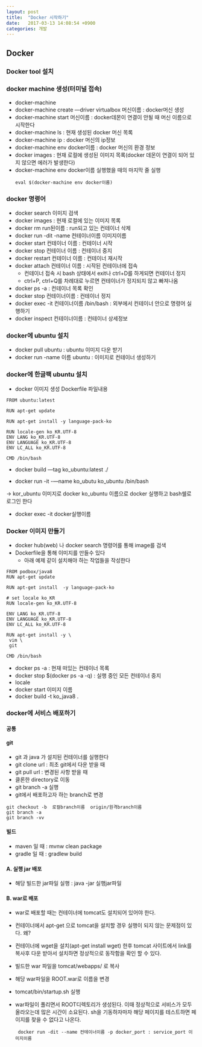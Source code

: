 ```yaml
---
layout: post
title:  "Docker 시작하기"
date:   2017-03-13 14:08:54 +0900
categories: 개발
---
```

## Docker

### Docker tool 설치
### docker machine 생성(터미널 접속)
- docker-machine
- docker-machine create —driver virtualbox 머신이름 : docker머신 생성
- docker-machine start 머신이름 : docker데몬이 연결이 안될 때 머신 이름으로 시작한다
- docker-machine ls : 현재 생성된 docker 머신 목록
- docker-machine ip : docker 머신의 ip정보
- docker-machine env docker이름 : docker 머신의 환경 정보
- docker images : 현재 로컬에 생성된 이미지 목록(docker 데몬이 연결이 되어 있지 않으면 에러가 발생한다)
- docker-machine env docker이름 실행했을 때의 마지막 줄 실행
	```
  eval $(docker-machine env docker이름)
  ```

### docker 명령어
- docker search 이미지 검색
- docker images : 현재 로컬에 있는 이미지 목록
- docker rm run된이름 : run되고 있는 컨테이너 삭제
- docker run -dit -name 컨테이너이름 이미지이름
- docker start 컨테이너 이름 : 컨테이너 시작
- docker stop 컨테이너 이름 : 컨테이너 중지
- docker restart 컨테이너 이름 : 컨테이너 재시작
- docker attach 컨테이너 이름 : 시작된 컨테이너에 접속
  - 컨테이너 접속 시 bash 상태에서 exit나 ctrl+D를 하게되면 컨테이너 정지
  - ctrl+P, ctrl+Q를 차례대로 누르면 컨테이너가 정지되지 않고 빠져나옴
- docker ps -a : 컨테이너 목록 확인
- docker stop 컨테이너이름 : 컨테이너 정지
- docker exec -it 컨테이너이름 /bin/bash : 외부에서 컨테이너 안으로 명령어 실행하기
- docker inspect 컨테이너이름 : 컨테이너 상세정보

### docker에 ubuntu 설치
- docker pull ubuntu : ubuntu 이미지 다운 받기
- docker run -name 이름 ubuntu : 이미지로 컨테이너 생성하기

### docker에 한글팩 ubuntu 설치
- docker 이미지 생성 Dockerfile 파일내용

```
FROM ubuntu:latest

RUN apt-get update

RUN apt-get install -y language-pack-ko

RUN locale-gen ko_KR.UTF-8
ENV LANG ko_KR.UTF-8
ENV LANGUAGE ko_KR.UTF-8
ENV LC_ALL ko_KR.UTF-8

CMD /bin/bash
```

- docker build —tag ko\_ubuntu:latest ./

- docker run -it  -—name ko\_ubutu ko\_ubuntu /bin/bash

 -> kor\_ubuntu 이미지로 docker  ko\_ubuntu 이름으로 docker 실행하고 bash쉘로 로그인 한다

- docker exec -it docker실행이름

### Docker 이미지 만들기

- docker hub(web) 나 docker search 명령어를 통해 image를 검색
- Dockerfile을 통해 이미지를 만들수 있다
  - 아래 예제 같이 설치해야 하는 작업들을 작성한다

```
FROM podbox/java8
RUN apt-get update

RUN apt-get install  -y language-pack-ko

# set locale ko_KR
RUN locale-gen ko_KR.UTF-8

ENV LANG ko_KR.UTF-8
ENV LANGUAGE ko_KR.UTF-8
ENV LC_ALL ko_KR.UTF-8

RUN apt-get install -y \
 vim \
 git

CMD /bin/bash
```
- docker ps -a : 현재 떠있는 컨테이너 목록
- docker stop $(docker ps -a -q) : 실행 중인 모든 컨테이너 중지
- locale
- docker start 이미지 이름
- docker build -t ko_java8 .

### docker에 서비스 배포하기
#### 공통
#### git
- git 과 java 가 설치된 컨테이너를 실행한다
- git clone url : 최초 git에서 다운 받을 때
- git pull url : 변경된 사항 받을 때
- 클론한 directory로 이동
- git branch -a 실행
- git에서 배포하고자 하는 branch로 변경
```
git checkout -b  로컬branch이름  origin/원격branch이름
git branch -a
git branch -vv
```

#### 빌드
- maven 일 때 : mvnw clean package
- gradle 일 때 : gradlew build

#### A. 실행 jar 배포
- 해당 빌드한 jar파일 실행 : java -jar 실행jar파일

#### B. war로 배포
- war로 배포할 때는 컨테이너에 tomcat도 설치되어 있어야 한다.
- 컨테이너에서 apt-get 으로 tomcat을 설치할 경우 실행이 되지 않는 문제점이 있다. 왜?
- 컨테이너에 wget을 설치(apt-get install wget) 한후 tomcat 사이트에서 link를 복사후 다운 받아서 설치하면 정상적으로 동작함을 확인 할 수 있다.
- 빌드한 war 파일을 tomcat/webapps/ 로 복사
- 해당 war파일을 ROOT.war로 이름을 변경
- tomcat/bin/startup.sh 실행
- war파일이 풀리면서 ROOT디렉토리가 생성된다. 이때 정상적으로 서비스가 모두 올라오는데 많은 시간이 소요된다. sh을 기동하자마자 해당 페이지를 테스트하면 페이지를 찾을 수 없다고 나온다.

	```
	 docker run -dit --name 컨테이너이름 -p docker_port : service_port 이미지이름
	```
